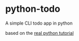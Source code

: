 # python-todo
A simple CLI todo app in python

based on the [real python tutorial](https://realpython.com/python-typer-cli/)